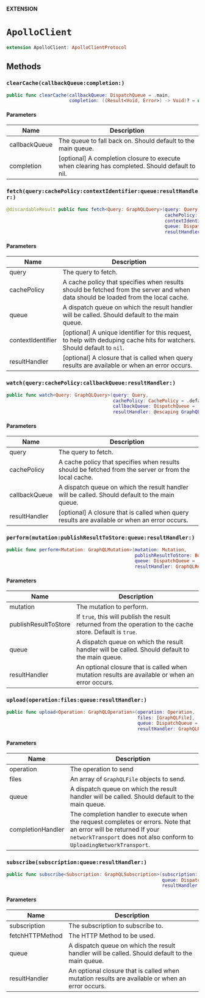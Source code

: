 **EXTENSION**

# `ApolloClient`
```swift
extension ApolloClient: ApolloClientProtocol
```

## Methods
### `clearCache(callbackQueue:completion:)`

```swift
public func clearCache(callbackQueue: DispatchQueue = .main,
                       completion: ((Result<Void, Error>) -> Void)? = nil)
```

#### Parameters

| Name | Description |
| ---- | ----------- |
| callbackQueue | The queue to fall back on. Should default to the main queue. |
| completion | [optional] A completion closure to execute when clearing has completed. Should default to nil. |

### `fetch(query:cachePolicy:contextIdentifier:queue:resultHandler:)`

```swift
@discardableResult public func fetch<Query: GraphQLQuery>(query: Query,
                                                          cachePolicy: CachePolicy = .default,
                                                          contextIdentifier: UUID? = nil,
                                                          queue: DispatchQueue = .main,
                                                          resultHandler: GraphQLResultHandler<Query.Data>? = nil) -> Cancellable
```

#### Parameters

| Name | Description |
| ---- | ----------- |
| query | The query to fetch. |
| cachePolicy | A cache policy that specifies when results should be fetched from the server and when data should be loaded from the local cache. |
| queue | A dispatch queue on which the result handler will be called. Should default to the main queue. |
| contextIdentifier | [optional] A unique identifier for this request, to help with deduping cache hits for watchers. Should default to `nil`. |
| resultHandler | [optional] A closure that is called when query results are available or when an error occurs. |

### `watch(query:cachePolicy:callbackQueue:resultHandler:)`

```swift
public func watch<Query: GraphQLQuery>(query: Query,
                                       cachePolicy: CachePolicy = .default,
                                       callbackQueue: DispatchQueue = .main,
                                       resultHandler: @escaping GraphQLResultHandler<Query.Data>) -> GraphQLQueryWatcher<Query>
```

#### Parameters

| Name | Description |
| ---- | ----------- |
| query | The query to fetch. |
| cachePolicy | A cache policy that specifies when results should be fetched from the server or from the local cache. |
| callbackQueue | A dispatch queue on which the result handler will be called. Should default to the main queue. |
| resultHandler | [optional] A closure that is called when query results are available or when an error occurs. |

### `perform(mutation:publishResultToStore:queue:resultHandler:)`

```swift
public func perform<Mutation: GraphQLMutation>(mutation: Mutation,
                                               publishResultToStore: Bool = true,
                                               queue: DispatchQueue = .main,
                                               resultHandler: GraphQLResultHandler<Mutation.Data>? = nil) -> Cancellable
```

#### Parameters

| Name | Description |
| ---- | ----------- |
| mutation | The mutation to perform. |
| publishResultToStore | If `true`, this will publish the result returned from the operation to the cache store. Default is `true`. |
| queue | A dispatch queue on which the result handler will be called. Should default to the main queue. |
| resultHandler | An optional closure that is called when mutation results are available or when an error occurs. |

### `upload(operation:files:queue:resultHandler:)`

```swift
public func upload<Operation: GraphQLOperation>(operation: Operation,
                                                files: [GraphQLFile],
                                                queue: DispatchQueue = .main,
                                                resultHandler: GraphQLResultHandler<Operation.Data>? = nil) -> Cancellable
```

#### Parameters

| Name | Description |
| ---- | ----------- |
| operation | The operation to send |
| files | An array of `GraphQLFile` objects to send. |
| queue | A dispatch queue on which the result handler will be called. Should default to the main queue. |
| completionHandler | The completion handler to execute when the request completes or errors. Note that an error will be returned If your `networkTransport` does not also conform to `UploadingNetworkTransport`. |

### `subscribe(subscription:queue:resultHandler:)`

```swift
public func subscribe<Subscription: GraphQLSubscription>(subscription: Subscription,
                                                         queue: DispatchQueue = .main,
                                                         resultHandler: @escaping GraphQLResultHandler<Subscription.Data>) -> Cancellable
```

#### Parameters

| Name | Description |
| ---- | ----------- |
| subscription | The subscription to subscribe to. |
| fetchHTTPMethod | The HTTP Method to be used. |
| queue | A dispatch queue on which the result handler will be called. Should default to the main queue. |
| resultHandler | An optional closure that is called when mutation results are available or when an error occurs. |
